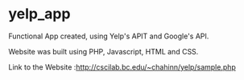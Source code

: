 # yelp_app
Functional App created, using Yelp's APIT and Google's API.

Website was built using PHP, Javascript, HTML and CSS.


Link to the Website :http://cscilab.bc.edu/~chahinn/yelp/sample.php
